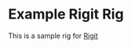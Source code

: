 Example Rigit Rig
==================================================

This is a sample rig for [Rigit](https://github.com/DannyBen/rigit)

